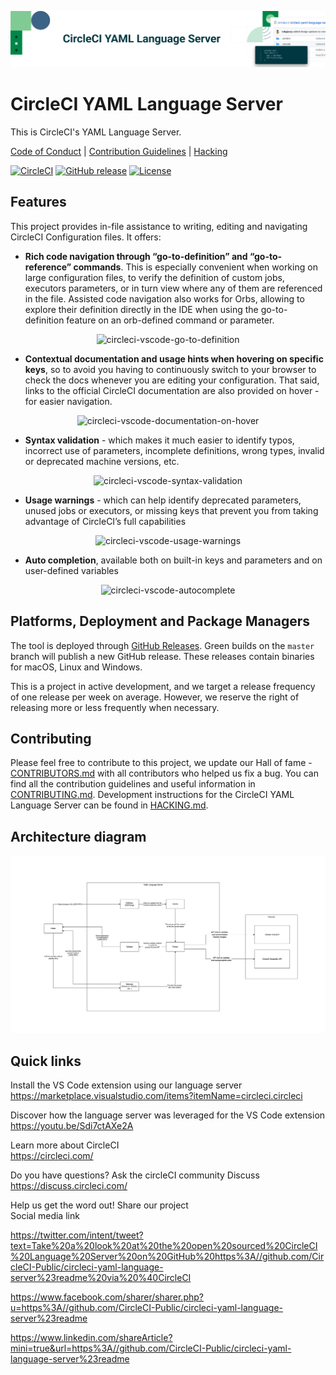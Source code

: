 ![](./assets/header.png)

# CircleCI YAML Language Server

This is CircleCI's YAML Language Server.

[Code of Conduct](./CODE_OF_CONDUCT.md) |
[Contribution Guidelines](./CONTRIBUTING.md) | [Hacking](./HACKING.md)

[![CircleCI](https://dl.circleci.com/status-badge/img/gh/CircleCI-Public/circleci-yaml-language-server/tree/master.svg?style=svg&circle-token=4f59ef1a4041930f4d07e37cb0b7ebd764f9689e)](https://dl.circleci.com/status-badge/redirect/gh/CircleCI-Public/circleci-yaml-language-server/tree/master)
[![GitHub release](https://img.shields.io/github/v/release/circleci-public/circleci-yaml-language-server)](https://github.com/circleci-public/circleci-yaml-language-server/releases)
[![License](https://img.shields.io/badge/License-Apache_2.0-blue.svg)](./LICENSE.md)

## Features

<!-- Copied from circleci-vscode-extension/README.md, please keep sync! -->

This project provides in-file assistance to writing, editing and navigating
CircleCI Configuration files. It offers:

-   **Rich code navigation through “go-to-definition” and “go-to-reference”
    commands**. This is especially convenient when working on large
    configuration files, to verify the definition of custom jobs, executors
    parameters, or in turn view where any of them are referenced in the file.
    Assisted code navigation also works for Orbs, allowing to explore their
    definition directly in the IDE when using the go-to-definition feature on an
    orb-defined command or parameter.

<div style="text-align:center">
    <img src="https://images.ctfassets.net/il1yandlcjgk/knAhj4Gns5QidEb9ZQiwz/66bdeba70a7221bb12ad574e4f5e6572/config_helper_go-to-definition-optimised.gif" alt="circleci-vscode-go-to-definition" width="380"/>
</div>

-   **Contextual documentation and usage hints when hovering on specific keys**,
    so to avoid you having to continuously switch to your browser to check the
    docs whenever you are editing your configuration. That said, links to the
    official CircleCI documentation are also provided on hover - for easier
    navigation.

<div style="text-align:center">
    <img src="https://images.ctfassets.net/il1yandlcjgk/3CFOeD8gH89Dq2A6P0aaGi/d2e2afdb3ec456df857533c413022c7c/config_helper_on-hover-documentation.png" alt="circleci-vscode-documentation-on-hover" width="380"/>
</div>

-   **Syntax validation** - which makes it much easier to identify typos,
    incorrect use of parameters, incomplete definitions, wrong types, invalid or
    deprecated machine versions, etc.

<div style="text-align:center">
    <img src="https://images.ctfassets.net/il1yandlcjgk/6HXk81I7GxFwZ6F8X29CCN/a8b82d3f8a458c847ae9b1ac2e0b31f2/config_helper_syntax-validation.gif" alt="circleci-vscode-syntax-validation" width="380"/>
</div>

-   **Usage warnings** - which can help identify deprecated parameters, unused
    jobs or executors, or missing keys that prevent you from taking advantage of
    CircleCI’s full capabilities

<div style="text-align:center">
    <img src="https://images.ctfassets.net/il1yandlcjgk/47wbq0Yp0BfIQMmVKg0vd2/86a6cf49af3c15848269b9f876b6b49e/config_helper_usage-warning.png" alt="circleci-vscode-usage-warnings" width="380"/>
</div>

-   **Auto completion**, available both on built-in keys and parameters and on
    user-defined variables

<div style="text-align:center">
    <img src="https://images.ctfassets.net/il1yandlcjgk/lDNOHSw9R59F9nhhN3KWq/6adf764144b085e3d22c26de8e653a33/config_helper_autocomplete.png" alt="circleci-vscode-autocomplete" width="380"/>
</div>

## Platforms, Deployment and Package Managers

The tool is deployed through
[GitHub Releases](https://github.com/CircleCI-Public/circleci-yaml-language-server/releases).
Green builds on the `master` branch will publish a new GitHub release. These
releases contain binaries for macOS, Linux and Windows.

This is a project in active development, and we target a release frequency of one release per week on average. However, we reserve the right of releasing more or less frequently when necessary.

## Contributing

Please feel free to contribute to this project, we update our Hall of fame - [CONTRIBUTORS.md](./CONTRIBUTORS.md) with all contributors who helped us fix a bug. You can find all the contribution guidelines and useful information in [CONTRIBUTING.md](./CONTRIBUTING.md). Development instructions for the CircleCI YAML Language Server can be found in [HACKING.md](HACKING.md).

## Architecture diagram

![alt text](./assets/diagram.jpg)

## Quick links

Install the VS Code extension using our language server  
https://marketplace.visualstudio.com/items?itemName=circleci.circleci

Discover how the language server was leveraged for the VS Code extension  
https://youtu.be/Sdi7ctAXe2A

Learn more about CircleCI  
https://circleci.com/

Do you have questions? Ask the circleCI community Discuss  
https://discuss.circleci.com/

Help us get the word out! Share our project  
Social media link

https://twitter.com/intent/tweet?text=Take%20a%20look%20at%20the%20open%20sourced%20CircleCI%20Language%20Server%20on%20GitHub%20https%3A//github.com/CircleCI-Public/circleci-yaml-language-server%23readme%20via%20%40CircleCI

https://www.facebook.com/sharer/sharer.php?u=https%3A//github.com/CircleCI-Public/circleci-yaml-language-server%23readme

https://www.linkedin.com/shareArticle?mini=true&url=https%3A//github.com/CircleCI-Public/circleci-yaml-language-server%23readme
